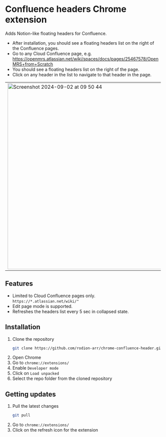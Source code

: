 # Confluence headers Chrome extension

Adds Notion-like floating headers for Confluence.

- After installation, you should see a floating headers list on the right of the Confluence pages.
- Go to any Cloud Confluence page, e.g. https://openmrs.atlassian.net/wiki/spaces/docs/pages/25467578/OpenMRS+from+Scratch
- You should see a floating headers list on the right of the page.
- Click on any header in the list to navigate to that header in the page.

<table>
  <tr>
    <td><img width="600" alt="Screenshot 2024-09-02 at 09 50 44" src="https://github.com/user-attachments/assets/02359a59-7e4d-4775-a81e-826d0ec0dfe2"></td>
    <td><img width="420" alt="Screenshot 2024-09-02 at 09 49 17" src="https://github.com/user-attachments/assets/d7f06958-6d82-47e3-9a27-55ef2ddd9e64"></td>
  </tr>
</table>

## Features

- Limited to Cloud Confluence pages only. `https://*.atlassian.net/wiki/"`
- Edit page mode is supported.
- Refreshes the headers list every 5 sec in collapsed state.

## Installation

1. Clone the repository
   ```bash
   git clone https://github.com/rodion-arr/chrome-confluence-header.git
   ```
2. Open Chrome
3. Go to `chrome://extensions/`
4. Enable `Developer mode`
5. Click on `Load unpacked`
6. Select the repo folder from the cloned repository

## Getting updates

1. Pull the latest changes
   ```bash
   git pull
   ```
2. Go to `chrome://extensions/`
3. Click on the refresh icon for the extension
